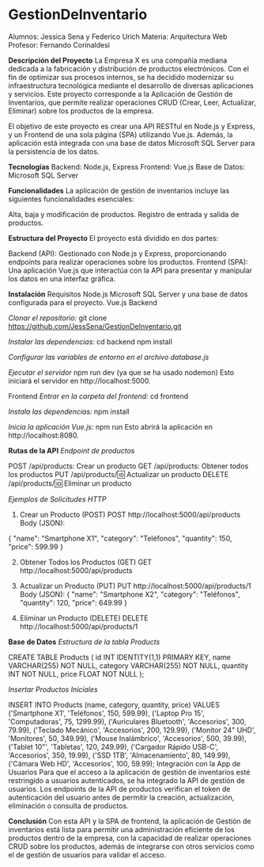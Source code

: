 # GestionDeInventario

Alumnos: Jessica Sena y Federico Urich
Materia: Arquitectura Web
Profesor: Fernando Corinaldesi

**Descripción del Proyecto**
La Empresa X es una compañía mediana dedicada a la fabricación y distribución de productos electrónicos. Con el fin de optimizar sus procesos internos, se ha decidido modernizar su infraestructura tecnológica mediante el desarrollo de diversas aplicaciones y servicios. Este proyecto corresponde a la Aplicación de Gestión de Inventarios, que permite realizar operaciones CRUD (Crear, Leer, Actualizar, Eliminar) sobre los productos de la empresa.

El objetivo de este proyecto es crear una API RESTful en Node.js y Express, y un Frontend de una sola página (SPA) utilizando Vue.js. Además, la aplicación está integrada con una base de datos Microsoft SQL Server para la persistencia de los datos.

**Tecnologías**
Backend: Node.js, Express
Frontend: Vue.js
Base de Datos: Microsoft SQL Server

**Funcionalidades**
La aplicación de gestión de inventarios incluye las siguientes funcionalidades esenciales:

Alta, baja y modificación de productos.
Registro de entrada y salida de productos.

**Estructura del Proyecto**
El proyecto está dividido en dos partes:

Backend (API): Gestionado con Node.js y Express, proporcionando endpoints para realizar operaciones sobre los productos.
Frontend (SPA): Una aplicación Vue.js que interactúa con la API para presentar y manipular los datos en una interfaz gráfica.

**Instalación**
Requisitos
Node.js 
Microsoft SQL Server y una base de datos configurada para el proyecto.
Vue.js 
Backend

*Clonar el repositorio:*
git clone https://github.com/JessSena/GestionDeInventario.git 

*Instalar las dependencias:*
cd backend
npm install

*Configurar las variables de entorno en el archivo database.js*

*Ejecutar el servidor*
npm run dev (ya que se ha usado nodemon)
Esto iniciará el servidor en http://localhost:5000.

Frontend
*Entrar en la carpeta del frontend:*
cd frontend

*Instala las dependencias:*
npm install

*Inicia la aplicación Vue.js:*
npm run 
Esto abrirá la aplicación en http://localhost:8080.

**Rutas de la API**
*Endpoint de productos*

POST /api/products: Crear un producto
GET /api/products: Obtener todos los productos
PUT /api/products/:id: Actualizar un producto
DELETE /api/products/:id: Eliminar un producto

*Ejemplos de Solicitudes HTTP*
1. Crear un Producto (POST)
POST http://localhost:5000/api/products
Body (JSON):

{
  "name": "Smartphone X1",
  "category": "Teléfonos",
  "quantity": 150,
  "price": 599.99
}

2. Obtener Todos los Productos (GET)
GET http://localhost:5000/api/products

3. Actualizar un Producto (PUT)
PUT http://localhost:5000/api/products/1
Body (JSON):
{
  "name": "Smartphone X2",
  "category": "Teléfonos",
  "quantity": 120,
  "price": 649.99
}

4. Eliminar un Producto (DELETE)
DELETE http://localhost:5000/api/products/1

**Base de Datos**
*Estructura de la tabla Products*

CREATE TABLE Products (
    id INT IDENTITY(1,1) PRIMARY KEY,
    name VARCHAR(255) NOT NULL,
    category VARCHAR(255) NOT NULL,
    quantity INT NOT NULL,
    price FLOAT NOT NULL
);

*Insertar Productos Iniciales*

INSERT INTO Products (name, category, quantity, price)
VALUES 
    ('Smartphone X1', 'Teléfonos', 150, 599.99),
    ('Laptop Pro 15', 'Computadoras', 75, 1299.99),
    ('Auriculares Bluetooth', 'Accesorios', 300, 79.99),
    ('Teclado Mecánico', 'Accesorios', 200, 129.99),
    ('Monitor 24" UHD', 'Monitores', 50, 349.99),
    ('Mouse Inalámbrico', 'Accesorios', 500, 39.99),
    ('Tablet 10"', 'Tabletas', 120, 249.99),
    ('Cargador Rápido USB-C', 'Accesorios', 350, 19.99),
    ('SSD 1TB', 'Almacenamiento', 80, 149.99),
    ('Cámara Web HD', 'Accesorios', 100, 59.99);
Integración con la App de Usuarios
Para que el acceso a la aplicación de gestión de inventarios esté restringido a usuarios autenticados, se ha integrado la API de gestión de usuarios. Los endpoints de la API de productos verifican el token de autenticación del usuario antes de permitir la creación, actualización, eliminación o consulta de productos.

**Conclusión**
Con esta API y la SPA de frontend, la aplicación de Gestión de inventarios está lista para permitir una administración eficiente de los productos dentro de la empresa, con la capacidad de realizar operaciones CRUD sobre los productos, además de integrarse con otros servicios como el de gestión de usuarios para validar el acceso.